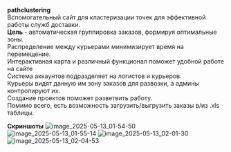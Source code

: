 **pathclustering**\
Вспомогательный сайт для кластеризации точек для эффективной работы служб доставки.\
**Цель** - автоматическая группировка заказов, формируя оптимальные зоны.\
Распределение между курьерами минимизирует время на перемещение.\
Интерактивная карта и различный функционал поможет удобной работе на сайте\
Система аккаунтов подразделяет на логистов и курьеров.\
Курьеры видят данную им зону заказов для развозки, а админы контролируют их.\
Создание проектов поможет разветвить работу.\
Помимо всего, есть возможность загрузить/выгрузить заказы в/из .xls таблицы.

**Скриншоты**
![image_2025-05-13_01-54-50](https://github.com/user-attachments/assets/f17f2f0b-16a6-473e-b44f-1d3185788faf)
![image_2025-05-13_01-55-14](https://github.com/user-attachments/assets/fcd0b991-920b-44a2-b13b-74813be6027d)
![image_2025-05-13_02-01-30](https://github.com/user-attachments/assets/2a23344f-8a05-44ee-9671-8826d301aaac)
![image_2025-05-13_02-04-53](https://github.com/user-attachments/assets/42a982ab-3904-475e-8a80-fc718c174077)
